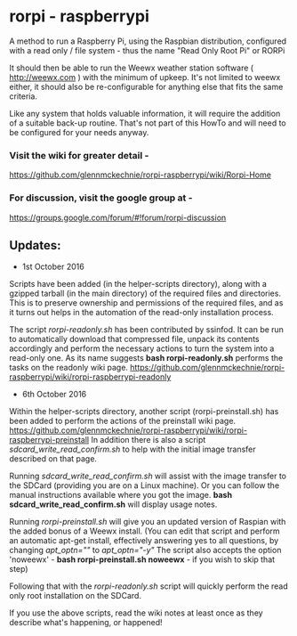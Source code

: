# rorpi - raspberrypi
A method to run a Raspberry Pi, using the Raspbian distribution, configured with a read only / file system  - thus the name "Read Only Root Pi" or RORPi

It should then be able to run the Weewx weather station software ( http://weewx.com ) with the minimum of upkeep. It's not limited to weewx either, it should also be re-configurable for anything else that fits the same criteria.

Like any system that holds valuable information, it will require the addition of a suitable back-up routine.  That's not part of this HowTo and will need to be configured for your needs anyway.


### Visit the wiki for greater detail -
https://github.com/glennmckechnie/rorpi-raspberrypi/wiki/Rorpi-Home

### For discussion, visit the google group at -
https://groups.google.com/forum/#!forum/rorpi-discussion

## Updates:
* 1st October 2016

Scripts have been added (in the helper-scripts directory), along with a gzipped tarball (in the main directory) of the required files and directories. This is to preserve ownership and permissions of the required files, and as it turns out helps in the automation of the read-only installation process.

The script *rorpi-readonly.sh* has been contributed by ssinfod. It can be run to automatically download that compressed file, unpack its contents accordingly and perform the necessary actions to turn the system into a read-only one. As its name suggests **bash rorpi-readonly.sh** performs the tasks on the readonly wiki page.
https://github.com/glennmckechnie/rorpi-raspberrypi/wiki/rorpi-raspberrypi-readonly

* 6th October 2016

Within the helper-scripts directory, another script (rorpi-preinstall.sh) has been added to perform the actions of the preinstall wiki page.  https://github.com/glennmckechnie/rorpi-raspberrypi/wiki/rorpi-raspberrypi-preinstall
In addition there is also a script *sdcard_write_read_confirm.sh* to help with the initial image transfer described on that page.

Running *sdcard_write_read_confirm.sh* will assist with the image transfer to the SDCard (providing you are on a Linux machine). Or you can follow the manual instructions available where you got the image. **bash sdcard_write_read_confirm.sh** will display usage notes.

Running *rorpi-preinstall.sh* will give you an updated version of Raspian with the added bonus of a Weewx install. (You can edit that script and perform an automatic apt-get install, effectively answering yes to all questions, by changing  *apt_optn=""* to *apt_optn="-y"*  The script also accepts the option 'noweewx' - **bash rorpi-preinstall.sh noweewx** - if you wish to skip that step)

Following that with the *rorpi-readonly.sh* script will quickly perform the read only root installation on the SDCard.

If you use the above scripts, read the wiki notes at least once as they describe what's happening, or happened!



